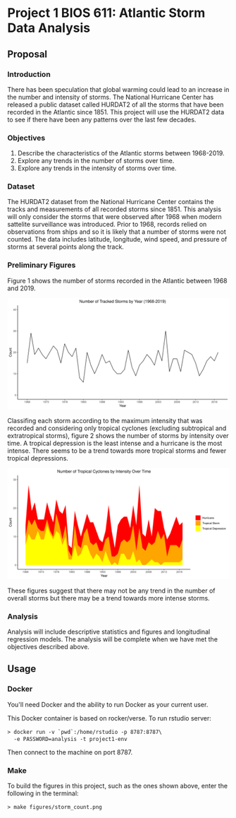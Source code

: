Project 1 BIOS 611: Atlantic Storm Data Analysis
================================================

Proposal
--------

### Introduction

There has been speculation that global warming could lead to an increase in the 
number and intensity of storms. The National Hurricane Center has released a 
public dataset called HURDAT2 of all the storms that have been recorded in the
Atlantic since 1851. This project will use the HURDAT2 data to see if there have 
been any patterns over the last few decades. 

### Objectives

1. Describe the characteristics of the Atlantic storms between 1968-2019.
2. Explore any trends in the number of storms over time.
3. Explore any trends in the intensity of storms over time.

### Dataset 

The HURDAT2 dataset from the National Hurricane Center contains the tracks and 
measurements of all recorded storms since 1851. This analysis will only consider 
the storms that were observed after 1968 when modern sattelite surveillance 
was introduced. Prior to 1968, records relied on observations from ships and so 
it is likely that a number of storms were not counted. The data includes 
latitude, longitude, wind speed, and pressure of storms at several points along 
the track.

### Preliminary Figures

Figure 1 shows the number of storms recorded in the Atlantic between 1968 and 
2019. 

![](assets/storm_count.png)

Classifing each storm according to the maximum intensity that was recorded and
considering only tropical cyclones (excluding subtropical and extratropical 
storms), figure 2 shows the number of storms by intensity over time. A 
tropical depression is the least intense and a hurricane is the most intense. 
There seems to be a trend towards more tropical storms and fewer tropical 
depressions.

![](assets/cyclone_count.png)

These figures suggest that there may not be any trend in the number of overall 
storms but there may be a trend towards more intense storms.

### Analysis

Analysis will include descriptive statistics and figures and longitudinal 
regression models. The analysis will be complete when we have met the objectives
described above.


Usage
-----

### Docker

You'll need Docker and the ability to run Docker as your current user.

This Docker container is based on rocker/verse. To run rstudio server:

    > docker run -v `pwd`:/home/rstudio -p 8787:8787\
      -e PASSWORD=analysis -t project1-env
    
Then connect to the machine on port 8787.

### Make 

To build the figures in this project, such as the ones shown above, enter the 
following in the terminal:

    > make figures/storm_count.png
  